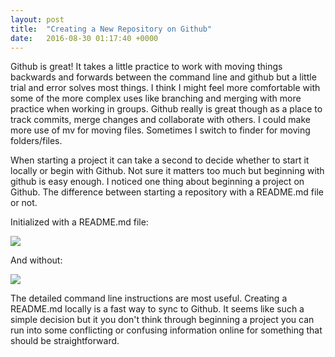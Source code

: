 ```yaml
---
layout: post
title:  "Creating a New Repository on Github"
date:   2016-08-30 01:17:40 +0000
---
```


Github is great! It takes a little practice to work with moving things backwards and forwards between the command line and github but a little trial and error solves most things. I think I might feel more comfortable with some of the more complex uses like branching and merging with more practice when working in groups. Github really is great though as a place to track commits, merge changes and collaborate with others. I could make more use of mv for moving files. Sometimes I switch to finder for moving folders/files. 

When starting a project it can take a second to decide whether to start it locally or begin with Github. Not sure it matters too much but beginning with github is easy enough. I noticed one thing about beginning a project on Github. The difference between starting a repository with a README.md file or not. 

Initialized with a README.md file: 

![](http://imgur.com/a/gIGij)

And without: 

![](http://imgur.com/a/TjHPY)

The detailed command line instructions are most useful. Creating a README.md locally is a fast way to sync to Github. It seems like such a simple decision but it you don't think through beginning a project you can run into some conflicting or confusing information online for something that should be straightforward.   
